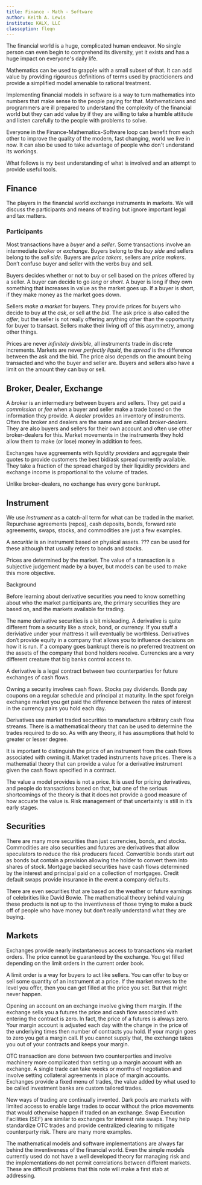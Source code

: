 ```yaml
---
title: Finance - Math - Software
author: Keith A. Lewis
institute: KALX, LLC
classoption: fleqn
---
```


The financial world is a huge, complicated human endeavor.
No single person can even begin to comprehend its diversity,
yet it exists and has a huge impact on everyone's daily life.

Mathematics can be used to grapple with a small subset of that.
It can add value by providing rigourous definitions of terms used
by practicioners and provide a simplified model amenable to rational
treatment.

Implementing financial models in software is a way to turn mathematics
into numbers that make sense to the people paying for that.
Mathematicians and programmers are ill prepared to understand the
complexity of the financial world but they can add value by
if they are willing to take a humble attitude and listen carefully
to the people with problems to solve.

Everyone in the Finance-Mathematics-Software loop can benefit from each
other to improve the quality of the modern, fast changing, world we
live in now. It can also be used to take advantage of people who don't
understand its workings.

What follows is my best understanding of what is involved and an attempt
to provide useful tools.

## Finance

The players in the financial world exchange instruments in markets.
We will discuss the participants and means of trading but ignore important
legal and tax matters.

### Participants

Most transactions have a _buyer_ and a _seller_. Some transactions
involve an intermediate _broker_ or _exchange_.  Buyers belong to the
_buy side_ and sellers belong to the _sell side_.  Buyers are _price
takers_, sellers are _price makers_.  Don’t confuse buyer and seller
with the verbs buy and sell.

Buyers decides whether or not to buy or
sell based on the _prices_ offered by a seller. A buyer can decide to
go _long_ or _short_. A buyer is long if they own something
that increases in value as the market goes up.  If a buyer is short,
if they make money as the market goes down.

Sellers _make a market_ for buyers. They provide prices for buyers who
decide to buy at the _ask_, or sell at the _bid_. The ask price is also
called the _offer_, but the seller is not really offering anything other
than the opportunity for buyer to transact.
Sellers make their living off of this asymmetry, among other things.

Prices are never _infinitely divisible_, all instruments trade in discrete
increments.  Markets are never _perfectly liquid_, the _spread_ is the
difference between the ask and the bid.  The price also depends on the
amount being transacted and who the buyer and seller are.  Buyers and
sellers also have a limit on the amount they can buy or sell.

## Broker, Dealer, Exchange

A _broker_ is an intermediary between buyers and sellers. They get
paid a _commission_ or _fee_ when a buyer and seller make a trade based
on the information they provide.  A _dealer_ provides an inventory of
instruments.  Often the broker and dealers are the same and are called
_broker-dealers_. 
They are also buyers and sellers for their own account and often use
other broker-dealers for this.
Market movements in the instruments
they hold allow them to make (or lose) money in addition to fees.

Exchanges have aggreements with _liquidity providers_ and aggregate
their quotes to provide customers the best bid/ask spread currently
available. They take a fraction of the spread charged by their liquidity
providers and exchange income is proportional to the volume of trades.

Unlike broker-dealers, no exchange has every gone bankrupt.

## Instrument

We use _instrument_ as a catch-all term for what can be traded in the
market. 
Repurchase agreements (repos),
cash deposits,
bonds,
forward rate agreements,
swaps,
stocks,
and commodities
are just a few examples.

A _securitie_ is an instrument based on physical assets.
??? can be used for these although that usually refers
to bonds and stocks. 

Prices are determined by the market. The value of a transaction
is a subjective judgement made by a buyer, but models can be used to
make this more objective.

Background

Before learning about derivative securities you need to know something
about who the market participants are, the primary securities they are
based on, and the markets available for trading.

The name derivative securities is a bit misleading. A derivative is
quite different from a security like a stock, bond, or currency. If
you stuff a deriviative under your mattress it will eventually be
worthless. Derivatives don’t provide equity in a company that allows
you to influence decisions on how it is run. If a company goes bankrupt
there is no preferred treatment on the assets of the company that bond
holders receive. Currencies are a very different creature that big banks
control access to.

A derivative is a legal contract between two counterparties for future
exchanges of cash flows.

Owning a security involves cash flows. Stocks pay dividends. Bonds pay
coupons on a regular schedule and principal at maturity. In the spot
foreign exchange market you get paid the difference between the rates
of interest in the currency pairs you hold each day.

Derivatives use market traded securities to manufacture arbitrary cash
flow streams. There is a mathematical theory that can be used to determine
the trades required to do so. As with any theory, it has assumptions
that hold to greater or lesser degree.

It is important to distinguish the price of an instrument from the
cash flows associated with owning it. Market traded instruments have
prices. There is a mathematial theory that can provide a value for a
derivative instrument given the cash flows specified in a contract.

The value a model provides is not a price. It is used for pricing
derivatives, and people do transactions based on that, but one of the
serious shortcomings of the theory is that it does not provide a good
measure of how accuate the value is. Risk management of that uncertainty
is still in it’s early stages.

## Securities

There are many more securities than just currencies, bonds, and
stocks. Commodities are also securities and futures are derivatives
that allow speculators to reduce the risk producers faced. Convertible
bonds start out as bonds but contain a provision allowing the holder to
convert them into shares of stock. Mortgage backed securities have cash
flows determined by the interest and principal paid on a collection
of mortgages. Credit default swaps provide insurance in the event a
company defaults.

There are even securities that are based on the weather or future earnings
of celebrities like David Bowie. The mathematical theory behind valuing
these products is not up to the inventivness of those trying to make
a buck off of people who have money but don’t really understand what
they are buying.

## Markets

Exchanges provide nearly instantaneous access to transactions via market
orders. The price cannot be guaranteed by the exchange. You get filled
depending on the limit orders in the current order book.

A limit order is a way for buyers to act like sellers. You can offer
to buy or sell some quantity of an instrument at a price. If the market
moves to the level you offer, then you can get filled at the price you
set. But that might never happen.

Opening an account on an exchange involve giving them margin. If the
exchange sells you a futures the price and cash flow associated with
entering the contract is zero. In fact, the price of a futures is always
zero. Your margin account is adjusted each day with the change in the
price of the underlying times then number of contracts you hold. If your
margin goes to zero you get a margin call. If you cannot supply that,
the exchange takes you out of your contracts and keeps your margin.

OTC transaction are done between two counterparties and involve machinery
more complicated than setting up a margin account with an exchange. A
single trade can take weeks or months of negotiation and involve setting
collateral agreements in place of margin accounts. Exchanges provide a
fixed menu of trades, the value added by what used to be called investment
banks are custom tailored trades.

New ways of trading are continually invented. Dark pools are markets
with limited access to enable large trades to occur without the price
movements that would otherwise happen if traded on an exchange. Swap
Execution Facilities (SEF) are similar to exchanges for interest rate
swaps. They help standardize OTC trades and provide centralized clearing
to mitigate counterparty risk. There are many more examples.

The mathematical models and software implementations are always far
behind the inventiveness of the financial world. Even the simple models
currently used do not have a well developed theory for managing risk
and the implementations do not permit correlations between different
markets. These are difficult problems that this note will make a first
stab at addressing.
